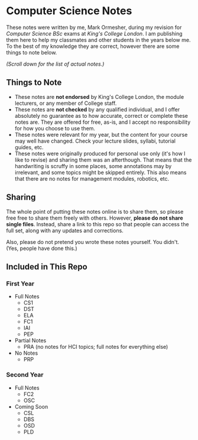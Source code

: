 # Computer Science Notes

These notes were written by me, Mark Ormesher, during my revision for *Computer Science BSc* exams at *King's College London*. I am publishing them here to help my classmates and other students in the years below me. To the best of my knowledge they are correct, however there are some things to note below.

*(Scroll down for the list of actual notes.)*

## Things to Note

- These notes are **not endorsed** by King's College London, the module lecturers, or any member of College staff.
- These notes are **not checked** by any qualified individual, and I offer absolutely no guarantee as to how accurate, correct or complete these notes are. They are offered for free, as-is, and I accept no responsibility for how you choose to use them.
- These notes were relevant for my year, but the content for your course may well have changed. Check your lecture slides, syllabi, tutorial guides, etc.
- These notes were originally produced for personal use only (it's how I like to revise) and sharing them was an afterthough. That means that the handwriting is scruffy in some places, some annotations may by irrelevant, and some topics might be skipped entirely. This also means that there are no notes for management modules, robotics, etc.

## Sharing

The whole point of putting these notes online is to share them, so please free free to share them freely with others. However, **please do not share single files**. Instead, share a link to this repo so that people can access the full set, along with any updates and corrections.

Also, please do not pretend you wrote these notes yourself. You didn't. (Yes, people have done this.)

## Included in This Repo

### First Year

- Full Notes
  - CS1
  - DST
  - ELA
  - FC1
  - IAI
  - PEP
- Partial Notes
  - PRA (no notes for HCI topics; full notes for everything else)
- No Notes
  - PRP

### Second Year

- Full Notes
  - FC2
  - OSC
- Coming Soon
  - CSL
  - DBS
  - OSD
  - PLD
